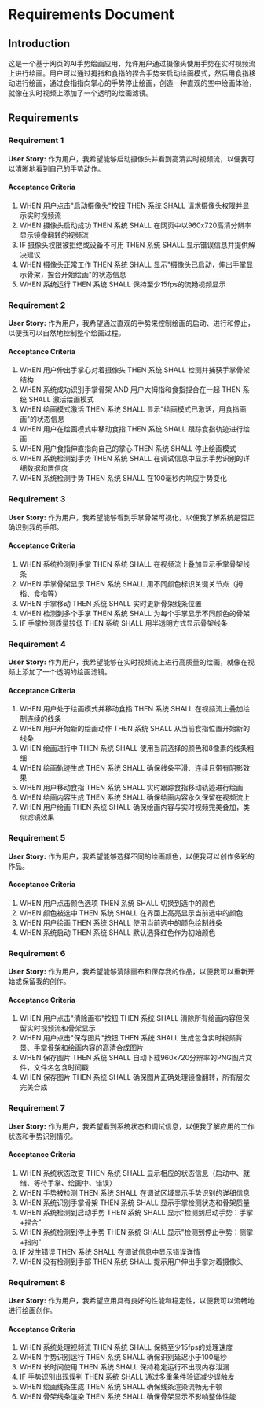 # Requirements Document

## Introduction

这是一个基于网页的AI手势绘画应用，允许用户通过摄像头使用手势在实时视频流上进行绘画。用户可以通过拇指和食指的捏合手势来启动绘画模式，然后用食指移动进行绘画，通过食指指向掌心的手势停止绘画，创造一种直观的空中绘画体验，就像在实时视频上添加了一个透明的绘画滤镜。

## Requirements

### Requirement 1

**User Story:** 作为用户，我希望能够启动摄像头并看到高清实时视频流，以便我可以清晰地看到自己的手势动作。

#### Acceptance Criteria

1. WHEN 用户点击"启动摄像头"按钮 THEN 系统 SHALL 请求摄像头权限并显示实时视频流
2. WHEN 摄像头启动成功 THEN 系统 SHALL 在网页中以960x720高清分辨率显示镜像翻转的视频流
3. IF 摄像头权限被拒绝或设备不可用 THEN 系统 SHALL 显示错误信息并提供解决建议
4. WHEN 摄像头正常工作 THEN 系统 SHALL 显示"摄像头已启动，伸出手掌显示骨架，捏合开始绘画"的状态信息
5. WHEN 系统运行 THEN 系统 SHALL 保持至少15fps的流畅视频显示

### Requirement 2

**User Story:** 作为用户，我希望通过直观的手势来控制绘画的启动、进行和停止，以便我可以自然地控制整个绘画过程。

#### Acceptance Criteria

1. WHEN 用户伸出手掌心对着摄像头 THEN 系统 SHALL 检测并捕获手掌骨架结构
2. WHEN 系统成功识别手掌骨架 AND 用户大拇指和食指捏合在一起 THEN 系统 SHALL 激活绘画模式
3. WHEN 绘画模式激活 THEN 系统 SHALL 显示"绘画模式已激活，用食指画画"的状态信息
4. WHEN 用户在绘画模式中移动食指 THEN 系统 SHALL 跟踪食指轨迹进行绘画
5. WHEN 用户食指伸直指向自己的掌心 THEN 系统 SHALL 停止绘画模式
6. WHEN 系统检测到手势 THEN 系统 SHALL 在调试信息中显示手势识别的详细数据和置信度
7. WHEN 系统检测手势 THEN 系统 SHALL 在100毫秒内响应手势变化

### Requirement 3

**User Story:** 作为用户，我希望能够看到手掌骨架可视化，以便我了解系统是否正确识别我的手部。

#### Acceptance Criteria

1. WHEN 系统检测到手掌 THEN 系统 SHALL 在视频流上叠加显示手掌骨架线条
2. WHEN 手掌骨架显示 THEN 系统 SHALL 用不同颜色标识关键关节点（拇指、食指等）
3. WHEN 手掌移动 THEN 系统 SHALL 实时更新骨架线条位置
4. WHEN 检测到多个手掌 THEN 系统 SHALL 为每个手掌显示不同颜色的骨架
5. IF 手掌检测质量较低 THEN 系统 SHALL 用半透明方式显示骨架线条

### Requirement 4

**User Story:** 作为用户，我希望能够在实时视频流上进行高质量的绘画，就像在视频上添加了一个透明的绘画滤镜。

#### Acceptance Criteria

1. WHEN 用户处于绘画模式并移动食指 THEN 系统 SHALL 在视频流上叠加绘制连续的线条
2. WHEN 用户开始新的绘画动作 THEN 系统 SHALL 从当前食指位置开始新的线条
3. WHEN 绘画进行中 THEN 系统 SHALL 使用当前选择的颜色和8像素的线条粗细
4. WHEN 绘画轨迹生成 THEN 系统 SHALL 确保线条平滑、连续且带有阴影效果
5. WHEN 用户移动食指 THEN 系统 SHALL 实时跟踪食指移动轨迹进行绘画
6. WHEN 绘画内容生成 THEN 系统 SHALL 确保绘画内容永久保留在视频流上
7. WHEN 用户绘画 THEN 系统 SHALL 确保绘画内容与实时视频完美叠加，类似滤镜效果

### Requirement 5

**User Story:** 作为用户，我希望能够选择不同的绘画颜色，以便我可以创作多彩的作品。

#### Acceptance Criteria

1. WHEN 用户点击颜色选项 THEN 系统 SHALL 切换到选中的颜色
2. WHEN 颜色被选中 THEN 系统 SHALL 在界面上高亮显示当前选中的颜色
3. WHEN 用户绘画 THEN 系统 SHALL 使用当前选中的颜色绘制线条
4. WHEN 系统启动 THEN 系统 SHALL 默认选择红色作为初始颜色

### Requirement 6

**User Story:** 作为用户，我希望能够清除画布和保存我的作品，以便我可以重新开始或保留我的创作。

#### Acceptance Criteria

1. WHEN 用户点击"清除画布"按钮 THEN 系统 SHALL 清除所有绘画内容但保留实时视频流和骨架显示
2. WHEN 用户点击"保存图片"按钮 THEN 系统 SHALL 生成包含实时视频背景、手掌骨架和绘画内容的高清合成图片
3. WHEN 保存图片 THEN 系统 SHALL 自动下载960x720分辨率的PNG图片文件，文件名包含时间戳
4. WHEN 保存图片 THEN 系统 SHALL 确保图片正确处理镜像翻转，所有层次完美合成

### Requirement 7

**User Story:** 作为用户，我希望看到系统状态和调试信息，以便我了解应用的工作状态和手势识别情况。

#### Acceptance Criteria

1. WHEN 系统状态改变 THEN 系统 SHALL 显示相应的状态信息（启动中、就绪、等待手掌、绘画中、错误）
2. WHEN 手势被检测 THEN 系统 SHALL 在调试区域显示手势识别的详细信息
3. WHEN 系统识别手掌骨架 THEN 系统 SHALL 显示手掌检测状态和骨架质量
4. WHEN 系统检测到启动手势 THEN 系统 SHALL 显示"检测到启动手势：手掌+捏合"
5. WHEN 系统检测到停止手势 THEN 系统 SHALL 显示"检测到停止手势：侧掌+指向"
6. IF 发生错误 THEN 系统 SHALL 在调试信息中显示错误详情
7. WHEN 没有检测到手部 THEN 系统 SHALL 提示用户伸出手掌对着摄像头

### Requirement 8

**User Story:** 作为用户，我希望应用具有良好的性能和稳定性，以便我可以流畅地进行绘画创作。

#### Acceptance Criteria

1. WHEN 系统处理视频流 THEN 系统 SHALL 保持至少15fps的处理速度
2. WHEN 手势识别运行 THEN 系统 SHALL 确保识别延迟小于100毫秒
3. WHEN 长时间使用 THEN 系统 SHALL 保持稳定运行不出现内存泄漏
4. IF 手势识别出现误判 THEN 系统 SHALL 通过多重条件验证减少误触发
5. WHEN 绘画线条生成 THEN 系统 SHALL 确保线条渲染流畅无卡顿
6. WHEN 骨架线条渲染 THEN 系统 SHALL 确保骨架显示不影响整体性能